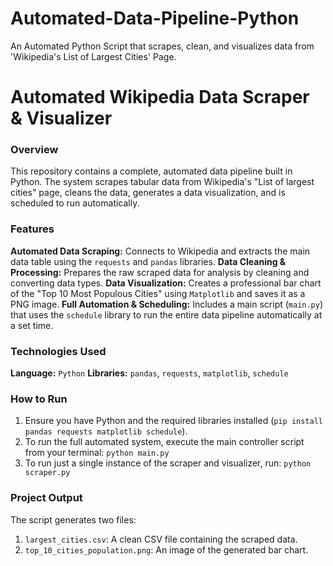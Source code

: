 # Automated-Data-Pipeline-Python
An Automated Python Script that scrapes, clean, and visualizes data from 'Wikipedia's List of Largest Cities' Page.

# Automated Wikipedia Data Scraper & Visualizer

### Overview
This repository contains a complete, automated data pipeline built in Python. The system scrapes tabular data from Wikipedia's "List of largest cities" page, cleans the data, generates a data visualization, and is scheduled to run automatically.

### Features
**Automated Data Scraping:** Connects to Wikipedia and extracts the main data table using the `requests` and `pandas` libraries.
**Data Cleaning & Processing:** Prepares the raw scraped data for analysis by cleaning and converting data types.
**Data Visualization:** Creates a professional bar chart of the "Top 10 Most Populous Cities" using `Matplotlib` and saves it as a PNG image.
**Full Automation & Scheduling:** Includes a main script (`main.py`) that uses the `schedule` library to run the entire data pipeline automatically at a set time.

### Technologies Used
**Language:** `Python`
**Libraries:** `pandas`, `requests`, `matplotlib`, `schedule`

### How to Run
1.  Ensure you have Python and the required libraries installed (`pip install pandas requests matplotlib schedule`).
2.  To run the full automated system, execute the main controller script from your terminal: `python main.py`
3.  To run just a single instance of the scraper and visualizer, run: `python scraper.py`

### Project Output
The script generates two files:
1.  `largest_cities.csv`: A clean CSV file containing the scraped data.
2.  `top_10_cities_population.png`: An image of the generated bar chart.
